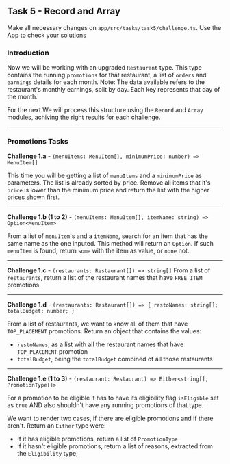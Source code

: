 ## Task 5 - Record and Array

Make all necessary changes on `app/src/tasks/task5/challenge.ts`.
Use the App to check your solutions

### Introduction

Now we will be working with an upgraded `Restaurant` type. This type contains the running `promotions` for that restaurant, a list of `orders` and `earnings` details for each month.
Note: The data available refers to the restaurant's monthly earnings, split by day. Each key represents that day of the month.

For the next We will process this structure using the `Record` and `Array` modules, achiving the right results for each challenge.

---

### Promotions Tasks

**Challenge 1.a** - `(menuItems: MenuItem[], minimumPrice: number) => MenuItem[]`

This time you will be getting a list of `menuItems` and a `minimumPrice` as parameters. The list is already sorted by price. Remove all items that it's `price` is lower than the minimum price and return the list with the higher prices shown first.

---

**Challenge 1.b (1 to 2)** - `(menuItems: MenuItem[], itemName: string) => Option<MenuItem>`

From a list of `menuItem`'s and a `itemName`, search for an item that has the same name as the one inputed. This method will return an `Option`. If such `menuItem` is found, return `some` with the item as value, or `none` not.

---

**Challenge 1.c** - `(restaurants: Restaurant[]) => string[]`
From a list of `restaurants`, return a list of the restaurant names that have `FREE_ITEM` promotions

---

**Challenge 1.d** - `(restaurants: Restaurant[]) => { restoNames: string[]; totalBudget: number; }`

From a list of restaurants, we want to know all of them that have `TOP_PLACEMENT` promotions. Return an object that contains the values:

- `restoNames`, as a list with all the restaurant names that have `TOP_PLACEMENT` promotion
- `totalBudget`, being the `totalBudget` combined of all those restaurants

---

**Challenge 1.e (1 to 3)** - `(restaurant: Restaurant) => Either<string[], PromotionType[]>`

For a promotion to be eligible it has to have its eligibility flag `isEligible` set as `true` AND also shouldn't have any running promotions of that type.

We want to render two cases, if there are eligible promotions and if there aren't. Return an `Either` type were:

- If it has eligible promotions, return a list of `PromotionType`
- If it hasn't eligible promotions, return a list of reasons, extracted from the `Eligibility` type;
